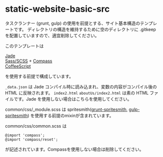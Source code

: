 static-website-basic-src
=================

タスクランナー (grunt, gulp) の使用を前提とする、サイト基本構造のテンプレートです。
ディレクトリの構造を維持するために空のディレクトリに .gitkeep を配置していますので、適宜削除してください。

このテンプレートは

<a href="http://jade-lang.com/" target="_blank">Jade</a>  
<a href="http://sass-lang.com/" target="_blank">Sass/SCSS</a> + <a href="http://compass-style.org/" target="_blank">Compass</a>  
<a href="http://coffeescript.org/" target="jade">CoffeeScript</a>

を使用する前提で構成しています。

`_data.json` は Jade コンパイル時に読み込まれ、変数の内容がコンパイル後の HTML に反映されます。
`index2.html`
`aboutUs/index2.html`
は素の HTML ファイルです。Jade を使用しない場合はこちらを使用してください。

common/css/_module.scss は spritesmith(<a href="https://github.com/Ensighten/grunt-spritesmith" target="_blank">grunt-spritesmith</a>, <a href="https://github.com/twolfson/gulp.spritesmith" target="_blank">gulp-spritesmith</a>) を使用する前提のmixinが含まれています。

common/css/common.scss は

```
@import 'compass';
@import 'compass/reset';
```

が記述されています。Compassを使用しない場合は削除してください。
